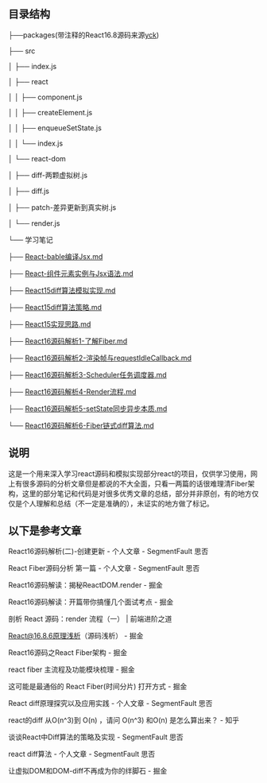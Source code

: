 ## 目录结构


├──packages(带注释的React16.8源码来源[yck](https://github.com/KieSun/react-interpretation))

├── src

│   ├── index.js

│   ├── react

│   │   ├── component.js

│   │   ├── createElement.js

│   │   ├── enqueueSetState.js

│   │   └── index.js

│   └── react-dom

│       ├── diff-两颗虚拟树.js

│       ├── diff.js

│       ├── patch-差异更新到真实树.js

│       └── render.js

└── 学习笔记

├── [React-bable编译Jsx.md](https://github.com/jianjiachenghub/react-deeplearn/blob/master/学习笔记/React-bable编译Jsx.md)

├── [React-组件元素实例与Jsx语法.md](ttps://github.com/jianjiachenghub/react-deeplearn/blob/master/学习笔记/React-组件元素实例与Jsx语法.md)

├── [React15diff算法模拟实现.md](https://github.com/jianjiachenghub/react-deeplearn/blob/master/学习笔记/React15diff算法模拟实现.md)

├── [React15diff算法策略.md](https://github.com/jianjiachenghub/react-deeplearn/blob/master/学习笔记/React15diff算法策略.md)

├── [React15实现思路.md](https://github.com/jianjiachenghub/react-deeplearn/blob/master/学习笔记/React15实现思路.md)

├── [React16源码解析1-了解Fiber.md](https://github.com/jianjiachenghub/react-deeplearn/blob/master/学习笔记/React16源码解析1-了解Fiber.md)

├── [React16源码解析2-渲染帧与requestIdleCallback.md](https://github.com/jianjiachenghub/react-deeplearn/blob/master/学习笔记/React16源码解析2-渲染帧与requestIdleCallback.md)

├── [React16源码解析3-Scheduler任务调度器.md](https://github.com/jianjiachenghub/react-deeplearn/blob/master/学习笔记/React16源码解析3-Scheduler任务调度器.md)

├── [React16源码解析4-Render流程.md](https://github.com/jianjiachenghub/react-deeplearn/blob/master/学习笔记/React16源码解析4-Render流程.md)

├── [React16源码解析5-setState同步异步本质.md](https://github.com/jianjiachenghub/react-deeplearn/blob/master/学习笔记/React16源码解析5-setState同步异步本质.md)

└── [React16源码解析6-Fiber链式diff算法.md](https://github.com/jianjiachenghub/react-deeplearn/blob/master/学习笔记/React16源码解析6-Fiber链式diff算法.md)


## 说明

这是一个用来深入学习react源码和模拟实现部分react的项目，仅供学习使用，网上有很多源码的分析文章但是都说的不大全面，只看一两篇的话很难理清Fiber架构，这里的部分笔记和代码是对很多优秀文章的总结，部分并非原创，有的地方仅仅是个人理解和总结（不一定是准确的），未证实的地方做了标记。

## 以下是参考文章



React16源码解析(二)-创建更新 - 个人文章 - SegmentFault 思否


React Fiber源码分析 第一篇 - 个人文章 - SegmentFault 思否


React16源码解读：揭秘ReactDOM.render - 掘金


React16源码解读：开篇带你搞懂几个面试考点 - 掘金

剖析 React 源码：render 流程（一） | 前端进阶之道

React@16.8.6原理浅析（源码浅析） - 掘金


React16源码之React Fiber架构 - 掘金


react fiber 主流程及功能模块梳理 - 掘金


这可能是最通俗的 React Fiber(时间分片) 打开方式 - 掘金


React diff原理探究以及应用实践 - 个人文章 - SegmentFault 思否


react的diff 从O(n^3)到 O(n) ，请问 O(n^3) 和O(n) 是怎么算出来？ - 知乎


谈谈React中Diff算法的策略及实现 - SegmentFault 思否


react diff算法 - 个人文章 - SegmentFault 思否


让虚拟DOM和DOM-diff不再成为你的绊脚石 - 掘金





